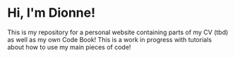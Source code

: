 # Hi, I'm Dionne! 
This is my repository for a personal website containing parts of my CV (tbd) as well as my own Code Book! This is a work in progress with tutorials about how to use my main pieces of code! 
